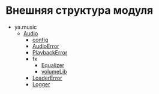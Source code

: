 # Внешняя структура модуля

* ya.music
  * [Audio](Audio.md#Audio)
    * [config](config.md#config)
    * [AudioError](AudioError.md#AudioError)
    * [PlaybackError](PlaybackError.md#PlaybackError)
    * fx
      * [Equalizer](Equalizer.md#Equalizer)
      * [volumeLib](volumeLib.md#volumeLib)
    * [LoaderError](LoaderError.md#LoaderError)
    * [Logger](Logger.md#Logger)
